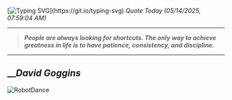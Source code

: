 [![Typing SVG](https://readme-typing-svg.herokuapp.com?font=Press+Start+2P&color=C2F784&size=35&width=900&height=100&lines=Hello+World%2C+I'm+Hung+!)](https://git.io/typing-svg) 
_Quote Today (05/14/2025, 07:59:04 AM)_
___
>**_People are always looking for shortcuts. The only way to achieve greatness in life is to have patience, consistency, and discipline._**
___

## __**_David Goggins_**

![RobotDance](src/assets/images/robot-dancing-dribble.gif?style=center)
